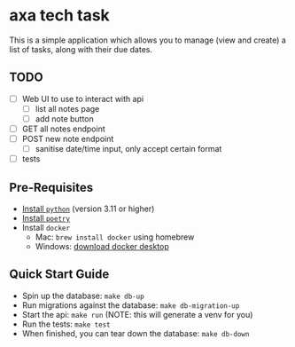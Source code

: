 # axa tech task

This is a simple application which allows you to manage (view and create) a list of tasks, along with their due dates.

## TODO

- [ ] Web UI to use to interact with api
  - [ ] list all notes page
  - [ ] add note button
- [ ] GET all notes endpoint
- [ ] POST new note endpoint
  - [ ] sanitise date/time input, only accept certain format
- [ ] tests

## Pre-Requisites

- [Install `python`](https://www.python.org/downloads/) (version 3.11 or higher)
- [Install `poetry`](https://python-poetry.org/docs/#installing-with-the-official-installer)
- Install `docker`
  - Mac: `brew install docker` using homebrew
  - Windows: [download docker desktop](https://www.docker.com/products/docker-desktop/)

## Quick Start Guide

- Spin up the database: `make db-up`
- Run migrations against the database: `make db-migration-up`
- Start the api: `make run` (NOTE: this will generate a venv for you)
- Run the tests: `make test`
- When finished, you can tear down the database: `make db-down`
